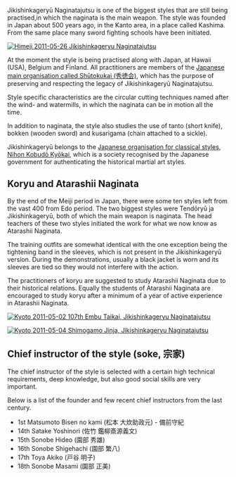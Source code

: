 Jikishinkageryū Naginatajutsu is one of the biggest styles that are still being
practised,in which the naginata is the main weapon. The style was founded in Japan
about 500 years ago, in the Kanto area, in a place called Kashima. From the same
place many sword fighting schools have been initiated.

[![Himeji 2011-05-26 Jikishinkageryu
Naginatajutsu](http://farm3.staticflickr.com/2514/5763043905_5a542834cf_m.jpg)
](http://flickr.com/photos/14224905@N08/5763043905 "Himeji 2011-05-26 Jikishinkageryu Naginatajutsu / paazio")

At the moment the style is being practised along with Japan, at Hawaii (USA), Belgium and Finland.
All practitioners are members of the [Japanese main organisation called
Shūtokukai (秀徳会)](http://www.jikishin-naginata.jp/ "Jikishinkageryu Naginatajutsu"),
which has the purpose of preserving and respecting the legacy of Jikishinkageryū Naginatajutsu.

Style specific characteristics are the circular cutting techniques named
after the wind- and watermills, in which the naginata can be in motion all the time.

In addition to naginata, the style also studies the use of tanto (short knife),
bokken (wooden sword) and kusarigama (chain attached to a sickle).

Jikishinkageryū belongs to the [Japanese organisation for classical styles,
Nihon Kobudō Kyōkai](http://www.nihonkobudokyoukai.org/martialarts/059/ "Jikishinkageryu Naginatajutsu - Nihon Kobudo Kyokai"),
which is a society recognised by the Japanese government for authenticating
the historical martial art styles.


## Koryu and Atarashii Naginata

By the end of the Meiji period in Japan, there were some ten styles left from the
vast 400 from Edo period. The two biggest styles were Tendōryū ja Jikishinkageryū,
both of which the main weapon is naginata. The head teachers of these two styles
initiated the work for what we now know as Atarashii Naginata.

The training outfits are somewhat identical with the one exception being the
tightening band in the sleeves, which is not present in the Jikishinkageryū
version. During the demonstrations, usually a black jacket is worn and its
sleeves are tied so they would not interfere with the action.

The practitioners of koryu are suggested to study Atarashii Naginata due to their
historical relations. Equally the students of Atarashii Naginata are encouraged to
study koryu after a minimum of a year of active experience in Atarashii Naginata.


[![Kyoto 2011-05-02 107th Embu Taikai, Jikishinkageryu
Naginatajutsu](http://farm3.staticflickr.com/2291/5763589730_ae7116f625_m.jpg)
](http://flickr.com/photos/14224905@N08/5763589730 "Kyoto 2011-05-02 107th Embu Taikai, Jikishinkageryu Naginatajutsu / paazio")

[![Kyoto 2011-05-04 Shimogamo Jinja, Jikishinkageryu
Naginatajutsu](http://farm6.staticflickr.com/5185/5763043699_fcda29747e_m.jpg)
](http://flickr.com/photos/14224905@N08/5763043699 "Kyoto 2011-05-04 Shimogamo Jinja, Jikishinkageryu Naginatajutsu / paazio")


## Chief instructor of the style (soke, 宗家)

The chief instructor of the style is selected with a certain high technical requirements,
deep knowledge, but also good social skills are very important.

Below is a list of the founder and few recent chief instructors from the last century.

-   1st Matsumoto Bisen no kami (松本 大炊助政元) - 備前守紀
-   14th Satake Yoshinori (佐竹 鑑柳斎源義文)
-   15th Sonobe Hideo (園部 秀雄)
-   16th Sonobe Shigehachi (園部 繁八)
-   17th Toya Akiko (戸谷 明子)
-   18th Sonobe Masami (園部 正美)
